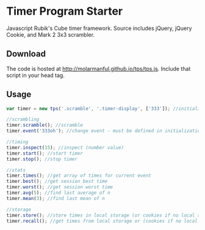# Timer Program Starter
Javascript Rubik's Cube timer framework. Source includes jQuery, jQuery Cookie, and Mark 2 3x3 scrambler.

## Download
The code is hosted at http://molarmanful.github.io/tps/tps.js. Include that script in your head tag.

## Usage
```js
var timer = new tps('.scramble', '.timer-display', ['333']); //initialize

//scrambling
timer.scramble(); //scramble
timer.event('333oh'); //change event - must be defined in initialization function

//timing
timer.inspect(15); //inspect (number value)
timer.start(); //start timer
timer.stop(); //stop timer

//stats
timer.times(); //get array of times for current event
timer.best(); //get session best time
timer.worst(); //get session worst time
timer.avg(5); //find last average of n
timer.mean(3); //find last mean of n

//storage
timer.store(); //store times in local storage (or cookies if no local storage)
timer.recall(); //get times from local storage or (cookies if no local storage)
```

